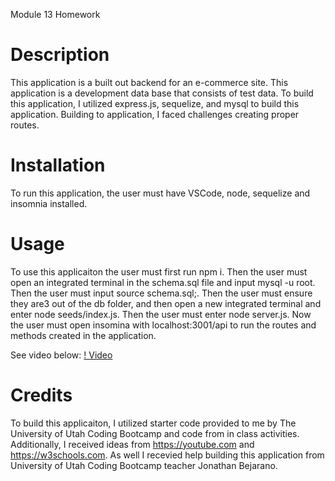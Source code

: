 Module 13 Homework
# Description
This application is a built out backend for an e-commerce site. This application is a development data base that consists of test data. To build this application, I utilized express.js, sequelize, and mysql to build this application. Building to application, I faced challenges creating proper routes.
# Installation
To run this application, the user must have VSCode, node, sequelize and insomnia installed.
# Usage
To use this applicaiton the user must first run npm i. Then the user must open an integrated terminal in the schema.sql file and input mysql -u root. Then the user must input source schema.sql;. Then the user must ensure they are3 out of the db folder, and then open a new integrated terminal and enter node seeds/index.js. Then the user must enter node server.js. Now the user must open insomina with localhost:3001/api to run the routes and methods created in the application.

See video below:
[! Video](https://drive.google.com/file/d/1mjCvSjxW1dt2qrzafSw9d11UKOcyWkVj/view)

# Credits
To build this applicaiton, I utilized starter code provided to me by The University of Utah Coding Bootcamp and code from in class activities. Additionally, I received ideas from https://youtube.com and https://w3schools.com. As well I recevied help building this application from University of Utah Coding Bootcamp teacher Jonathan Bejarano. 
